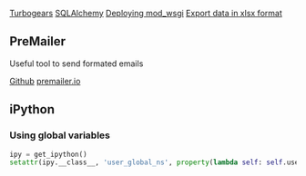 [Turbogears](turbogears.html)
[SQLAlchemy](sqlalchemy.html)
[Deploying mod_wsgi](deploying_mod_wsgi.html)
[Export data in xlsx format](export_xlsx.html)

## PreMailer

Useful tool to send formated emails

[Github](https://github.com/peterbe/premailer)
[premailer.io](https://premailer.io/)

## iPython

### Using global variables

```python
ipy = get_ipython()
setattr(ipy.__class__, 'user_global_ns', property(lambda self: self.user_ns))
```
